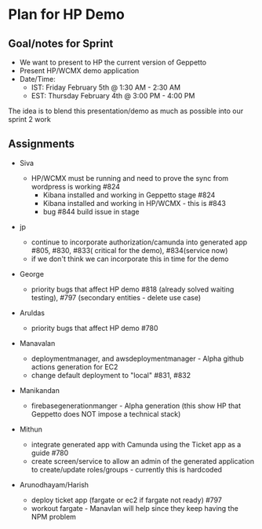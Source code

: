 # Plan for HP Demo

## Goal/notes for Sprint

- We want to present to HP the current version of Geppetto
- Present HP/WCMX demo application
- Date/Time:  
  - IST: Friday February 5th @ 1:30 AM - 2:30 AM
  - EST: Thursday February 4th @ 3:00 PM - 4:00 PM

The idea is to blend this presentation/demo as much as possible into our sprint 2 work

## Assignments

- Siva
  - HP/WCMX must be running and need to prove the sync from wordpress is working #824
    - Kibana installed and working in Geppetto stage #824
    - Kibana installed and working in HP/WCMX   - this is #843
    - bug #844 build issue in stage


- jp
  - continue to incorporate authorization/camunda into generated app #805, #830, #833( critical for the demo), #834(service now)
  - if we don't think we can incorporate this in time for the demo

- George
  - priority bugs that affect HP demo #818 (already solved waiting testing), #797 (secondary entities - delete use case)

- Aruldas
  - priority bugs that affect HP demo #780

- Manavalan
  - deploymentmanager, and awsdeploymentmanager - Alpha github actions generation for EC2
  - change default deployment to "local" #831, #832

- Manikandan
  - firebasegenerationmanger - Alpha generation (this show HP that Geppetto does NOT impose a technical stack)

- Mithun
  - integrate generated app with Camunda using the Ticket app as a guide #780
  - create screen/service to allow an admin of the generated application to create/update roles/groups - currently this is hardcoded

- Arunodhayam/Harish
  - deploy ticket app (fargate or ec2 if fargate not ready) #797
  - workout fargate - Manavlan will help since they keep having the NPM problem

